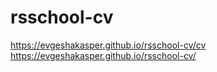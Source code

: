 # rsschool-cv
https://evgeshakasper.github.io/rsschool-cv/cv
https://evgeshakasper.github.io/rsschool-cv/

